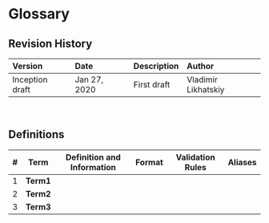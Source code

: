 Glossary
========

## Revision History

| Version         | Date         | Description | Author              |
|:----------------|:-------------|:------------|:--------------------|
| Inception draft | Jan 27, 2020 | First draft | Vladimir Likhatskiy |

<br/>

## Definitions

<table>
    <thead>
        <th>#</th><th>Term</th><th>Definition and Information</th><th>Format</th><th>Validation Rules</th><th>Aliases</th>
    </thead>
    <tbody>
        <tr>
            <!-- # -->
            <td>1</td>
            <!-- Term -->
            <td><b>Term1</b></td>
            <!-- Definition and Information -->
            <td></td>
            <!-- Format -->
            <td></td>
            <!-- Validation Rules -->
            <td></td>
            <!-- Aliases -->
            <td></td>
        </tr>
        <tr>
            <!-- # -->
            <td>2</td>
            <!-- Term -->
            <td><b>Term2</b></td>
            <!-- Definition and Information -->
            <td></td>
            <!-- Format -->
            <td></td>
            <!-- Validation Rules -->
            <td></td>
            <!-- Aliases -->
            <td></td>
        </tr>
        <tr>
            <!-- # -->
            <td>3</td>
            <!-- Term -->
            <td><b>Term3</b></td>
            <!-- Definition and Information -->
            <td></td>
            <!-- Format -->
            <td></td>
            <!-- Validation Rules -->
            <td></td>
            <!-- Aliases -->
            <td></td>
        </tr>
    <tbody>
</table>

